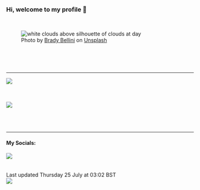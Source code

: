 <h3>Hi, welcome to my profile 👋</h3>

<br />
<figure>
  <img
    src="https://images.unsplash.com/photo-1484542603127-984f4f7d14cb?crop=entropy&cs=tinysrgb&fit=max&fm=jpg&ixid=M3wyNzQ3MDB8MHwxfHJhbmRvbXx8fHx8fHx8fDE3MjE4Njk0Mjd8&ixlib=rb-4.0.3&q=80&w=1080&auto=format"
    alt="white clouds above silhouette of clouds at day" 
  />
  <figcaption>Photo by <a
    href="https://unsplash.com/@brady_bellini?utm_source=Profile%20readme&utm_medium=referral">Brady Bellini</a> on <a
    href="https://unsplash.com/?utm_source=Profile%20readme&utm_medium=referral">Unsplash</a></figcaption>
</figure>




  <br /><br /><br />

<hr />
<img
  src="https://github-readme-stats.vercel.app/api?username=shanelucy&show_icons=true&theme=calm"
/>
<br /><br /><br />

<img 
  src="https://github-readme-stats.vercel.app/api/top-langs/?username=shanelucy&theme=calm"
/>
<br /><br /><br /><br />
<hr />
<h4>My Socials:</h4>
<a href="https://uk.linkedin.com/in/shane-lucy-4735b616a">
  <img
    src="https://img.shields.io/badge/linkedin%20-%230077B5.svg?&style=for-the-badge&logo=linkedin&logoColor=white"
  />
</a>
<br /><br /><br />
Last updated Thursday 25 July at 03:02 BST
<br />
<img
  src="https://github.com/ShaneLucy/ShaneLucy/workflows/README%20build/badge.svg"
/>
